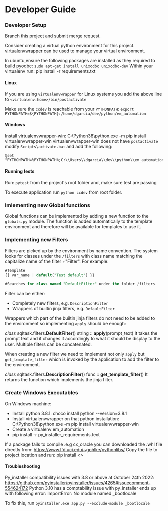 # Developer Guide


### Developer Setup

Branch this project and submit merge request.

Consider creating a virtual python environment for this project. [virtualenvwrapper](https://virtualenvwrapper.readthedocs.io/en/latest/install.html) can be used to manage your virtual environment.

In ubuntu,ensure the following packages are installed as they required to build pyodbc: `sudo apt-get install unixodbc unixodbc-dev`
Within your virtualenv run: pip install -r requirements.txt

#### Linux
If you are using `virtualenvwrapper`  for Linux systems you add the above line to `<virtualenv.home>/bin/postactivate`

Make sure the `ccdev`  is  reachable from your `PYTHONPATH`:
`export PYTHONPATH=${PYTHONPATH}:/home/dgarcia/dev/python/em_automation`

#### Windows

Install virtualenvwrapper-win: C:\Python38\python.exe -m pip install virtualenvwrapper-win
virtualenvwrapper-win does not have `postactivate` modify `Scripts\activate.bat` and add the following:
```
@set "PYTHONPATH=%PYTHONPATH%;C:\\Users\\dgarcia\\dev\\python\\em_automation"
```

#### Running tests
Run: `pytest` from the project's root folder and, make sure test are passing

To execute application run `python ccdev` from root folder.


### Imlementing new Global functions

Global functions can be implemented by adding a new function to the `globals.py` module. The function is added automatically to the template environment and therefore will be available for templates to use it.

### Implementing new Filters

Filters are picked up by the environment by name convention. The system looks for classes under the `/filters` with class name matching the capitalize name of the filter +"Filter". For example:

```sql
#Template
{{ var_name | default("Test default") }}

#Searches for class named "DefaultFilter" under the folder /filters
```

Filter can be either:

- Completely new filters, e.g. `DescriptionFilter`
- Wrappers of builtin jinja filters, e.g. `DefaultFilter`

Wrappers which part of the builtin jinja filters do not need to be added to the environment so implementing `apply` should be enough:

_class_ sqltask.filters.**DefaultFilter**()
string :: **apply**(prompt_text)
It takes the prompt text and it changes it accordingly to what it should be display to the user. Multiple filters can be concatenated.

When creating a new filter we need to implement not only `apply` but `get_template_filter` which is invoked by the application to add the filter to the environment.

_class_ sqltask.filters.**DescriptionFilter**()
func :: **get_template_filter**()
It returns the function which implements the jinja filter.

### Create Windows Executables

On Windows machine:

- Install python 3.8.1: choco install python --version=3.8.1
- Install virtualenvwrapper on that python installation: C:\Python38\python.exe -m pip install virtualenvwrapper-win
- Create a virtualenv em_automation
- pip install -r py_installer_requirements.text

If a package fails to compile .e.g cx_oracle you can downloaded the .whl file directly from:
https://www.lfd.uci.edu/~gohlke/pythonlibs/
Copy the file to project location and run: pip install <<filename>>

#### Troubleshooting

Py_installer compatibility issues with 3.8 or above at October 24th 2022: https://github.com/pyinstaller/pyinstaller/issues/4265#issuecomment-554624172
Python 3.10 has a comptability issue with py_installer ends up with following error: ImportError: No module named \_bootlocale

To fix this, run `pyinstaller.exe app.py --exclude-module _bootlocale`
